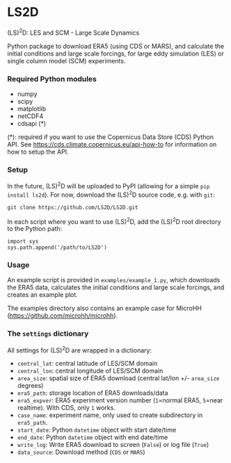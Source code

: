 # LS2D
(LS)<sup>2</sup>D: LES and SCM - Large Scale Dynamics

Python package to download ERA5 (using CDS or MARS), and calculate the initial conditions and large scale forcings, for large eddy simulation (LES) or single column model (SCM) experiments.

### Required Python modules
- numpy
- scipy
- matplotlib
- netCDF4
- cdsapi (*)

(*): required if you want to use the Copernicus Data Store (CDS) Python API. See https://cds.climate.copernicus.eu/api-how-to for information on how to setup the API.

### Setup

In the future, (LS)<sup>2</sup>D will be uploaded to PyPI (allowing for a simple `pip install ls2d`). For now, download the (LS)<sup>2</sup>D source code, e.g. with `git`:

    git clone https://github.com/LS2D/LS2D.git

In each script where you want to use (LS)<sup>2</sup>D, add the (LS)<sup>2</sup>D root directory to the Python path:

    import sys
    sys.path.append('/path/to/LS2D')

### Usage

An example script is provided in `examples/example_1.py`, which downloads the ERA5 data, calculates the initial conditions and large scale forcings, and creates an example plot.

The examples directory also contains an example case for MicroHH (https://github.com/microhh/microhh).

### The `settings` dictionary

All settings for (LS)<sup>2</sup>D are wrapped in a dictionary:

- `central_lat`: central latitude of LES/SCM domain
- `central_lon`: central longitude of LES/SCM domain
- `area_size`: spatial size of ERA5 download (central lat/lon +/- `area_size` degrees)
- `era5_path`: storage location of ERA5 downloads/data
- `era5_expver`: ERA5 experiment version number (`1`=normal ERA5, `5`=near realtime). With CDS, only `1` works.
- `case_name`: experiment name, only used to create subdirectory in `era5_path`.
- `start_date`: Python `datetime` object with start date/time
- `end_date`: Python `datetime` object with end date/time
- `write_log`: Write ERA5 download to screen (`False`) or log file (`True`)
- `data_source`: Download method (`CDS` or `MARS`)
